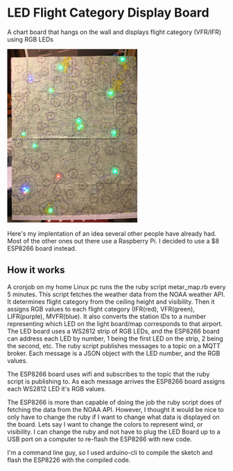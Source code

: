 # LED Flight Category Display Board
A chart board that hangs on the wall and displays flight category (VFR/IFR) using RGB LEDs

![LED board image](https://raw.githubusercontent.com/jeremyfsu/led_flight_category_board/master/photos/IMG_4538_small.jpg)

Here's my implentation of an idea several other people have already had. Most of the other ones out there use a Raspberry Pi.
I decided to use a $8 ESP8266 board instead. 

## How it works
A cronjob on my home Linux pc runs the the ruby script metar_map.rb every 5 minutes. This script fetches the weather data from the NOAA weather API.
It determines flight category from the ceiling height and visibility. Then it assigns RGB values to each flight category (IFR(red), VFR(green),
LIFR(purple), 
MVFR(blue). It also converts the station IDs to a number representing which LED on the light board/map corresponds to that airport.
The LED board uses a WS2812 strip of RGB LEDs, and the ESP8266 board can address each LED by number, 1 being the first LED on the strip,
2 being the second, etc. The ruby script publishes messages to a topic on a MQTT broker. Each message is a JSON object with the LED number, and 
the RGB values.

The ESP8266 board uses wifi and subscribes to the 
topic that the ruby script is publishing to. As each message arrives the ESP8266 board assigns each WS2812 LED it's RGB values.

The ESP8266 is more than capable of doing the job the ruby script does of
fetching the data from the NOAA API.
However, I thought it would be nice to only have to change the ruby if I want to change
what data is displayed on the board. Lets say I want to change the colors to represent wind, or visibility. I can change the 
ruby and not have to plug the LED Board up to a USB port on a computer to re-flash the ESP8266 with new code.

I'm a command line guy, so I used arduino-cli to compile the sketch and flash
the ESP8226 with the compiled code.
